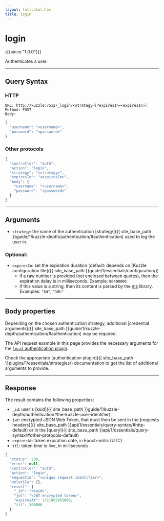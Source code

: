 ```yaml
---
layout: full.html.hbs
title: login
---
```


# login

{{{since "1.0.0"}}}

Authenticates a user.

---

## Query Syntax

### HTTP

```http
URL: http://kuzzle:7512/_login/<strategy>[?expiresIn=<expiresIn>]
Method: POST  
Body:
```

```javascript
{
  "username": "<username>",
  "password": "<password>"
}
```

### Other protocols

```js
{
  "controller": "auth",
  "action": "login",
  "strategy": "<strategy>",
  "expiresIn": "<expiresIn>",
  "body": {
    "username": "<username>",
    "password": "<password>"
  }
}
```

---

## Arguments

* `strategy`: the name of the authentication [strategy]({{ site_base_path }}guide/1/kuzzle-depth/authentication/#authentication) used to log the user in.

### Optional:

* `expiresIn`: set the expiration duration (default: depends on [Kuzzle configuration file]({{ site_base_path }}guide/1/essentials/configuration/))
  * if a raw number is provided (not enclosed between quotes), then the expiration delay is in milliseconds. Example: `86400000`
  * if this value is a string, then its content is parsed by the [ms](https://www.npmjs.com/package/ms) library. Examples: `"6d"`, `"10h"`

---

## Body properties

Depending on the chosen authentication strategy, additional [credential arguments]({{ site_base_path }}guide/1/kuzzle-depth/authentication/#authentication) may be required.

The API request example in this page provides the necessary arguments for the [`local` authentication plugin](https://github.com/kuzzleio/kuzzle-plugin-auth-passport-local).

Check the appropriate [authentication plugin]({{ site_base_path }}plugins/1/essentials/strategies/) documentation to get the list of additional arguments to provide.

---

## Response

The result contains the following properties:

* `_id`: user's [kuid]({{ site_base_path }}guide/1/kuzzle-depth/authentication#the-kuzzle-user-identifier) 
* `jwt`: encrypted JSON Web Token, that must then be sent in the [requests headers]({{ site_base_path }}api/1/essentials/query-syntax/#http-default) or in the [query]({{ site_base_path }}api/1/essentials/query-syntax/#other-protocols-default)
* `expiresAt`: token expiration date, in Epoch-millis (UTC)
* `ttl`: token time to live, in milliseconds

```javascript
{
  "status": 200,
  "error": null,
  "controller": "auth",
  "action": "login",
  "requestId": "<unique request identifier>",
  "volatile": {},
  "result": {
    "_id": "<kuid>",
    "jwt": "<JWT encrypted token>",
    "expiresAt": 1321085955000,
    "ttl": 360000
  }
}
```
